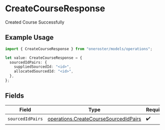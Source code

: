 # CreateCourseResponse

Created Course Successfully

## Example Usage

```typescript
import { CreateCourseResponse } from "oneroster/models/operations";

let value: CreateCourseResponse = {
  sourcedIdPairs: {
    suppliedSourcedId: "<id>",
    allocatedSourcedId: "<id>",
  },
};
```

## Fields

| Field                                                                                          | Type                                                                                           | Required                                                                                       | Description                                                                                    |
| ---------------------------------------------------------------------------------------------- | ---------------------------------------------------------------------------------------------- | ---------------------------------------------------------------------------------------------- | ---------------------------------------------------------------------------------------------- |
| `sourcedIdPairs`                                                                               | [operations.CreateCourseSourcedIdPairs](../../models/operations/createcoursesourcedidpairs.md) | :heavy_check_mark:                                                                             | N/A                                                                                            |